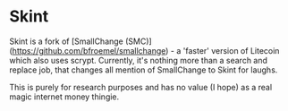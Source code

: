 # Skint

Skint is a fork of [SmallChange (SMC)] (https://github.com/bfroemel/smallchange) - a 'faster' version of Litecoin which also uses scrypt. Currently, it's nothing more than a search and replace job, that changes all mention of SmallChange to Skint for laughs. 

This is purely for research purposes and has no value (I hope) as a real magic internet money thingie. 


